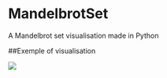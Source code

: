 # MandelbrotSet
 A Mandelbrot set visualisation made in Python
 
 ##Exemple of visualisation
 
 <img id="image" src="Example1" />
